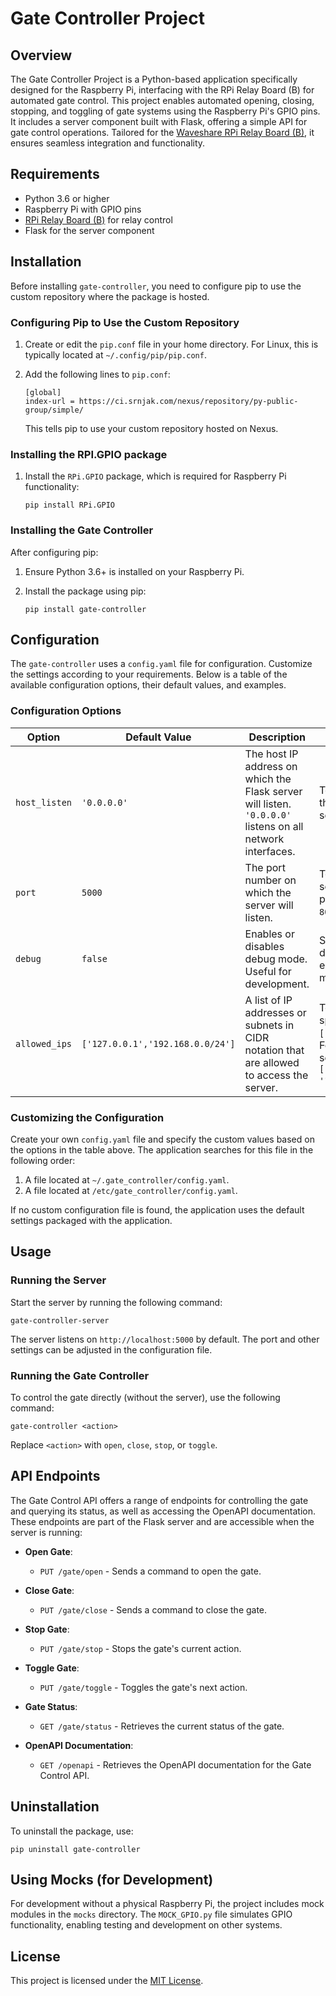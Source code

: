 # Gate Controller Project

## Overview
The Gate Controller Project is a Python-based application specifically designed for the Raspberry Pi, interfacing with the RPi Relay Board (B) for automated gate control. 
This project enables automated opening, closing, stopping, and toggling of gate systems using the Raspberry Pi's GPIO pins. 
It includes a server component built with Flask, offering a simple API for gate control operations. 
Tailored for the [Waveshare RPi Relay Board (B)](https://www.waveshare.com/wiki/RPi_Relay_Board_(B)), it ensures seamless integration and functionality.

## Requirements
- Python 3.6 or higher
- Raspberry Pi with GPIO pins
- [RPi Relay Board (B)](https://www.waveshare.com/wiki/RPi_Relay_Board_(B)) for relay control
- Flask for the server component

## Installation

Before installing `gate-controller`, you need to configure pip to use the custom repository where the package is hosted.

### Configuring Pip to Use the Custom Repository

1. Create or edit the `pip.conf` file in your home directory. 
   For Linux, this is typically located at `~/.config/pip/pip.conf`.

2. Add the following lines to `pip.conf`:

   ```
   [global]
   index-url = https://ci.srnjak.com/nexus/repository/py-public-group/simple/
   ```

   This tells pip to use your custom repository hosted on Nexus.

### Installing the RPI.GPIO package
1. Install the `RPi.GPIO` package, which is required for Raspberry Pi functionality:

   ```
   pip install RPi.GPIO
   ```


### Installing the Gate Controller

After configuring pip:

1. Ensure Python 3.6+ is installed on your Raspberry Pi.

2. Install the package using pip:

   ```
   pip install gate-controller
   ```

## Configuration

The `gate-controller` uses a `config.yaml` file for configuration. Customize the settings according to your requirements. Below is a table of the available configuration options, their default values, and examples.

### Configuration Options

| Option        | Default Value                    | Description                                                                                               | Example                                                                                                             |
|---------------|----------------------------------|-----------------------------------------------------------------------------------------------------------|---------------------------------------------------------------------------------------------------------------------|
| `host_listen` | `'0.0.0.0'`                      | The host IP address on which the Flask server will listen. `'0.0.0.0'` listens on all network interfaces. | To listen only on the local machine, set to `'127.0.0.1'`.                                                          |
| `port`        | `5000`                           | The port number on which the server will listen.                                                          | To change the port, set to any valid port number, like `8080`.                                                      |
| `debug`       | `false`                          | Enables or disables debug mode. Useful for development.                                                   | Set to `true` for development to enable debug mode.                                                                 |
| `allowed_ips` | `['127.0.0.1','192.168.0.0/24']` | A list of IP addresses or subnets in CIDR notation that are allowed to access the server.                 | To allow only a specific IP, set to `['192.168.0.5']`. For two subnets, set to `['192.168.0.0/24', '10.0.0.0/24']`. |

### Customizing the Configuration

Create your own `config.yaml` file and specify the custom values based on the options in the table above. The application searches for this file in the following order:

1. A file located at `~/.gate_controller/config.yaml`.
2. A file located at `/etc/gate_controller/config.yaml`.

If no custom configuration file is found, the application uses the default settings packaged with the application.

## Usage

### Running the Server

Start the server by running the following command:

```
gate-controller-server
```

The server listens on `http://localhost:5000` by default. 
The port and other settings can be adjusted in the configuration file.

### Running the Gate Controller

To control the gate directly (without the server), use the following command:

```
gate-controller <action>
```

Replace `<action>` with `open`, `close`, `stop`, or `toggle`.

## API Endpoints

The Gate Control API offers a range of endpoints for controlling the gate and querying its status, as well as accessing the OpenAPI documentation. 
These endpoints are part of the Flask server and are accessible when the server is running:

- **Open Gate**:
   - `PUT /gate/open` - Sends a command to open the gate.

- **Close Gate**:
   - `PUT /gate/close` - Sends a command to close the gate.

- **Stop Gate**:
   - `PUT /gate/stop` - Stops the gate's current action.

- **Toggle Gate**:
   - `PUT /gate/toggle` - Toggles the gate's next action.

- **Gate Status**:
   - `GET /gate/status` - Retrieves the current status of the gate.

- **OpenAPI Documentation**:
   - `GET /openapi` - Retrieves the OpenAPI documentation for the Gate Control API.


## Uninstallation

To uninstall the package, use:

```
pip uninstall gate-controller
```

## Using Mocks (for Development)

For development without a physical Raspberry Pi, the project includes mock modules in the `mocks` directory. The `MOCK_GPIO.py` file simulates GPIO functionality, enabling testing and development on other systems.

## License

This project is licensed under the [MIT License](https://opensource.org/licenses/MIT).
